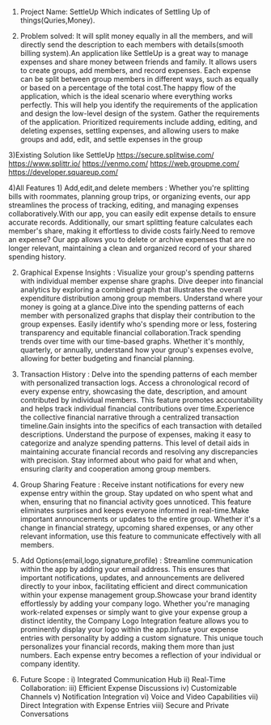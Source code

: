  1) Project Name: SettleUp 
    Which indicates of Settling Up of things(Quries,Money).

2) Problem solved: 
   It will split money equally in all the members, and will directly send the description to each members with details(smooth billing system).An application like SettleUp is a great way to manage expenses and share money between friends and family. It allows users to create groups, add members, and record expenses. Each expense can be split between group members in different ways, such as equally or based on a percentage of the total cost.The happy flow of the application, which is the ideal scenario where everything works perfectly. This will help you identify the requirements of the application and design the low-level design of the system. Gather the requirements of the application. Prioritized requirements include adding, editing, and deleting expenses, settling expenses, and allowing users to make groups and add, edit, and settle expenses in the group

3)Existing Solution like SettleUp
  https://secure.splitwise.com/
  https://www.splittr.io/
  https://venmo.com/
  https://web.groupme.com/
  https://developer.squareup.com/

4)All Features
    1) Add,edit,and delete members : Whether you're splitting bills with roommates, planning group trips, or organizing events, our app streamlines the process of tracking, editing, and managing expenses collaboratively.With our app, you can easily edit expense details to ensure accurate records. Additionally, our smart splitting feature calculates each member's share, making it effortless to divide costs fairly.Need to remove an expense? Our app allows you to delete or archive expenses that are no longer relevant, maintaining a clean and organized record of your shared spending history.
    
   2) Graphical Expense Insights : Visualize your group's spending patterns with individual member expense share graphs. Dive deeper into financial analytics by exploring a combined graph that illustrates the overall expenditure distribution among group members. Understand where your money is going at a glance.Dive into the spending patterns of each member with personalized graphs that display their contribution to the group expenses. Easily identify who's spending more or less, fostering transparency and equitable financial collaboration.Track spending trends over time with our time-based graphs. Whether it's monthly, quarterly, or annually, understand how your group's expenses evolve, allowing for better budgeting and financial planning.
   
   3) Transaction History : Delve into the spending patterns of each member with personalized transaction logs. Access a chronological record of every expense entry, showcasing the date, description, and amount contributed by individual members. This feature promotes accountability and helps track individual financial contributions over time.Experience the collective financial narrative through a centralized transaction timeline.Gain insights into the specifics of each transaction with detailed descriptions. Understand the purpose of expenses, making it easy to categorize and analyze spending patterns. This level of detail aids in maintaining accurate financial records and resolving any discrepancies with precision. Stay informed about who paid for what and when, ensuring clarity and cooperation among group members.
   
   4) Group Sharing Feature : Receive instant notifications for every new expense entry within the group. Stay updated on who spent what and when, ensuring that no financial activity goes unnoticed. This feature eliminates surprises and keeps everyone informed in real-time.Make important announcements or updates to the entire group. Whether it's a change in financial strategy, upcoming shared expenses, or any other relevant information, use this feature to communicate effectively with all members.
   
   5) Add Options(email,logo,signature,profile) : Streamline communication within the app by adding your email address. This ensures that important notifications, updates, and announcements are delivered directly to your inbox, facilitating efficient and direct communication within your expense management group.Showcase your brand identity effortlessly by adding your company logo. Whether you're managing work-related expenses or simply want to give your expense group a distinct identity, the Company Logo Integration feature allows you to prominently display your logo within the app.Infuse your expense entries with personality by adding a custom signature. This unique touch personalizes your financial records, making them more than just numbers. Each expense entry becomes a reflection of your individual or company identity.
   
   6) Future Scope : 
      i) Integrated Communication Hub
      ii) Real-Time Collaboration:
      iii) Efficient Expense Discussions
      iv) Customizable Channels
      v) Notification Integration
      vi) Voice and Video Capabilities
      vii) Direct Integration with Expense Entries
      viii) Secure and Private Conversations

    